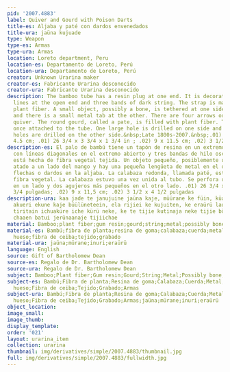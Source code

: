```yaml
---
pid: '2007.4883'
label: Quiver and Gourd with Poison Darts
title-es: Aljaba y paté con dardos envenedados
title-ura: jaüna kujuade
type: Weapon
type-es: Armas
type-ura: Armas
location: Loreto department, Peru
location-es: Departamento de Loreto, Perú
location-ura: Departamento de Loreto, Perú
creator: Unknown Urarina maker
creator-es: Fabricante Urarina desconocido
creator-ura: Fabricante Urarina desconocido
description: The bamboo tube has a resin plug at one end. It is decorated with diagonal
  lines at the open end and three bands of dark string. The strap is made of woven
  plant fiber. A small object, possibly a bone, is tethered at one side of the handle
  and there is a small metal tab at the other. There are four arrows or darts in the
  quiver. The round gourd, called a pate, is filled with plant fiber. The gourd was
  once attached to the tube. One large hole is drilled on one side and two smaller
  holes are drilled on the other side.&nbsp;Late 1800s-2007.&nbsp;.01) 68 x 9.5 x
  4.5 cm; .01) 26 3/4 x 3 3/4 x 1 3/4 in ; .02) 9 x 11.5 cm; .02) 3 1/2 x 4 1/2 in
description-es: El palo de bambú tiene un tapón de resina en un extremo. Está decorado
  con líneas diagonales en el extremo abierto y tres bandas de hilo oscuro. La correa
  está hecha de fibra vegetal tejida. Un objeto pequeño, posiblemente un hueso, está
  atado a un lado del mango y hay una pequeña lengüeta de metal en el otro. Hay cuatro
  flechas o dardos en la aljaba. La calabaza redonda, llamada paté, está llena de
  fibra vegetal. La calabaza estuvo una vez unida al tubo. Se perfora un agujero grande
  en un lado y dos agujeros más pequeños en el otro lado. .01) 26 3/4 x 3 3/4 x 1
  3/4 pulgadas; .02) 9 x 11,5 cm; .02) 3 1/2 x 4 1/2 pulgadas
description-ura: kaa jade te janujuine jaüna kaje, müürane ke füin, küani batui siriin,
  akueri ekune kaje büülüneteein, ela rijiei ke kujuiten, ke eraürü laujuiri jachüin
  tiritain ichuaküre iche kürü neke, ke te tijie kutinaja neke tijie bükü tijiichain,
  chaaen batui jerünaanaje tijiichae
material: Bamboo;plant fiber;gum resin;gourd;string;metal;possibly bone;capok fiber;weaving;incising
material-es: Bambú;fibra de planta;resina de goma;calabaza;cuerda;metal;posiblemente
  hueso;fibra de ceiba;tejido;grabado
material-ura: jaüna;mürane;inuri;eraürü
language: English
source: Gift of Bartholomew Dean
source-es: Regalo de Dr. Bartholomew Dean
source-ura: Regalo de Dr. Bartholomew Dean
subject: Bamboo;Plant fiber;Gum resin;Gourd;String;Metal;Possibly bone;Capok fiber;Weaving;Incising;Weapon
subject-es: Bambú;Fibra de planta;Resina de goma;Calabaza;Cuerda;Metal;Posiblemente
  hueso;Fibra de ceiba;Tejido;Grabado;Armas
subject-ura: Bambú;Fibra de planta;Resina de goma;Calabaza;Cuerda;Metal;Posiblemente
  hueso;Fibra de ceiba;Tejido;Grabado;Armas;jaüna;mürane;inuri;eraürü
object_location:
image_small:
image_thumb:
display_template:
order: '021'
layout: urarina_item
collection: urarina
thumbnail: img/derivatives/simple/2007.4883/thumbnail.jpg
full: img/derivatives/simple/2007.4883/fullwidth.jpg
---
```

